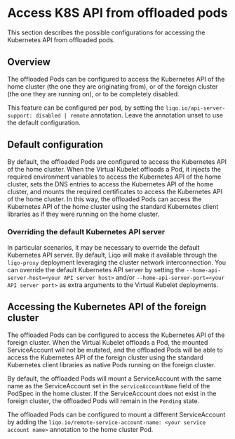 # Access K8S API from offloaded pods

This section describes the possible configurations for accessing the Kubernetes API from offloaded pods.

## Overview

The offloaded Pods can be configured to access the Kubernetes API of the home cluster (the one they are originating from), or of the foreign cluster (the one they are running on), or to be completely disabled.

This feature can be configured per pod, by setting the `liqo.io/api-server-support: disabled | remote` annotation.
Leave the annotation unset to use the default configuration.

## Default configuration

By default, the offloaded Pods are configured to access the Kubernetes API of the home cluster.
When the Virtual Kubelet offloads a Pod, it injects the required environment variables to access the Kubernetes API of the home cluster, sets the DNS entries to access the Kubernetes API of the home cluster, and mounts the required certificates to access the Kubernetes API of the home cluster.
In this way, the offloaded Pods can access the Kubernetes API of the home cluster using the standard Kubernetes client libraries as if they were running on the home cluster.

### Overriding the default Kubernetes API server

In particular scenarios, it may be necessary to override the default Kubernetes API server.
By default, Liqo will make it available through the `liqo-proxy` deployment leveraging the cluster network interconnection.
You can override the default Kubernetes API server by setting the `--home-api-server-host=<your API server host>` and/or `--home-api-server-port=<your API server port>` as extra arguments to the Virtual Kubelet deployments.

## Accessing the Kubernetes API of the foreign cluster

The offloaded Pods can be configured to access the Kubernetes API of the foreign cluster.
When the Virtual Kubelet offloads a Pod, the mounted ServiceAccount will not be mutated, and the offloaded Pods will be able to access the Kubernetes API of the foreign cluster using the standard Kubernetes client libraries as native Pods running on the foreign cluster.

By default, the offloaded Pods will mount a ServiceAccount with the same name as the ServiceAccount set in the `serviceAccountName` field of the PodSpec in the home cluster.
If the ServiceAccount does not exist in the foreign cluster, the offloaded Pods will remain in the `Pending` state.

The offloaded Pods can be configured to mount a different ServiceAccount by adding the `liqo.io/remote-service-account-name: <your service account name>` annotation to the home cluster Pod.
